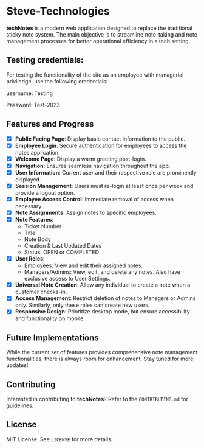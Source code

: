 # Steve-Technologies

**techNotes** is a modern web application designed to replace the traditional sticky note system. The main objective is to streamline note-taking and note management processes for better operational efficiency in a tech setting.

## Testing credentials:

For testing the functionality of the site as an employee with managerial priviledge, use the following credentials:

username: Testing

Password: Test-2023

## Features and Progress

- [X] **Public Facing Page**: Display basic contact information to the public.
- [X] **Employee Login**: Secure authentication for employees to access the notes application.
- [X] **Welcome Page**: Display a warm greeting post-login.
- [X] **Navigation**: Ensures seamless navigation throughout the app.
- [X] **User Information**: Current user and their respective role are prominently displayed.
- [X] **Session Management**: Users must re-login at least once per week and provide a logout option.
- [X] **Employee Access Control**: Immediate removal of access when necessary.
- [X] **Note Assignments**: Assign notes to specific employees.
- [X] **Note Features**:
  - Ticket Number
  - Title
  - Note Body
  - Creation & Last Updated Dates
  - Status: OPEN or COMPLETED
- [X] **User Roles**:
  - Employees: View and edit their assigned notes.
  - Managers/Admins: View, edit, and delete any notes. Also have exclusive access to User Settings.
- [X] **Universal Note Creation**: Allow any individual to create a note when a customer checks-in.
- [X] **Access Management**: Restrict deletion of notes to Managers or Admins only. Similarly, only these roles can create new users.
- [X] **Responsive Design**: Prioritize desktop mode, but ensure accessibility and functionality on mobile.

## Future Implementations

While the current set of features provides comprehensive note management functionalities, there is always room for enhancement. Stay tuned for more updates!

## Contributing

Interested in contributing to **techNotes**? Refer to the `CONTRIBUTING.md` for guidelines.

## License

MIT License. See `LICENSE` for more details.
